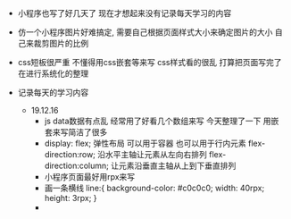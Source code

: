 - 小程序也写了好几天了 现在才想起来没有记录每天学习的内容
- 仿一个小程序图片好难搞定, 需要自己根据页面样式大小来确定图片的大小 自己来裁剪图片的比例
- css短板很严重 不懂得用css嵌套等来写 css样式看的很乱 打算把页面写完了在进行系统化的整理


- 记录每天的学习内容
    - 19.12.16
        - js data数据有点乱 经常用了好看几个数组来写 今天整理了一下 用嵌套来写简洁了很多
        - display: flex;    弹性布局 可以用于容器 也可以用于行内元素
            flex-direction:row; 沿水平主轴让元素从左向右排列
            flex-direction:column; 让元素沿垂直主轴从上到下垂直排列
        - 小程序页面最好用rpx来写
        - 画一条横线
        line:{
            background-color: #c0c0c0;
            width: 40rpx;
            height: 3rpx; 
        }
        -